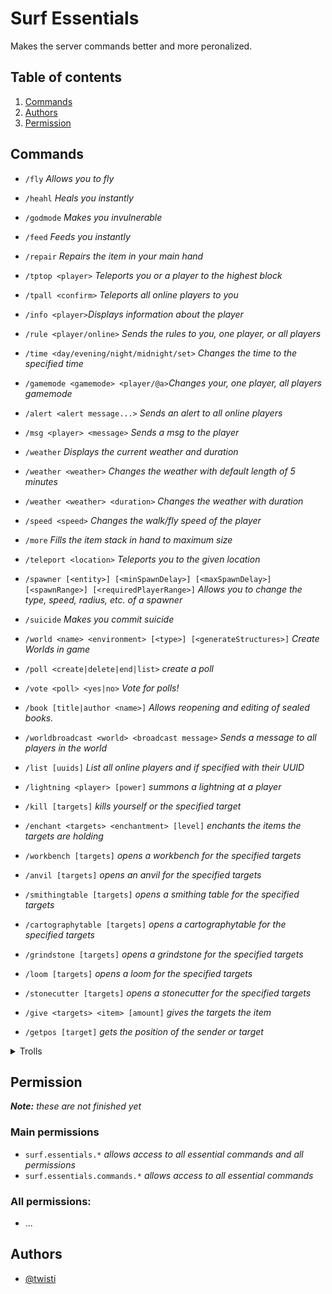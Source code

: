 



# Surf Essentials


Makes the server commands better and more peronalized.

## Table of contents


1. [Commands](#Commands)
2. [Authors](#Authors)
3. [Permission](#Permission)

## Commands

- `/fly` _Allows you to fly_

- `/heahl` _Heals you instantly_

- `/godmode` _Makes you invulnerable_

- `/feed` _Feeds you instantly_

- `/repair` _Repairs the item in your main hand_

- `/tptop <player>` _Teleports you or a player to the highest block_

- `/tpall <confirm>` _Teleports all online players to you_

- `/info <player>`_Displays information about the player_

- `/rule <player/online>` _Sends the rules to you, one player, or all players_

- `/time <day/evening/night/midnight/set>` _Changes the time to the specified time_

- `/gamemode <gamemode> <player/@a>`_Changes your, one player, all players gamemode_

- `/alert <alert message...>` _Sends an alert to all online players_

- `/msg <player> <message>` _Sends a msg to the player_

- `/weather` _Displays the current weather and duration_

- `/weather <weather>` _Changes the weather with default length of 5 minutes_

- `/weather <weather> <duration>` _Changes the weather with duration_

- `/speed <speed>` _Changes the walk/fly speed of the player_

- `/more` _Fills the item stack in hand to maximum size_

- `/teleport <location>` _Teleports you to the given location_

- `/spawner [<entity>] [<minSpawnDelay>] [<maxSpawnDelay>] [<spawnRange>] [<requiredPlayerRange>]` _Allows you to change the type, speed, radius, etc. of a spawner_

- `/suicide` _Makes you commit suicide_

- `/world <name> <environment> [<type>] [<generateStructures>]` _Create Worlds in game_

- `/poll <create|delete|end|list>` _create a poll_

- `/vote <poll> <yes|no>` _Vote for polls!_

- `/book [title|author <name>]` _Allows reopening and editing of sealed books._

- `/worldbroadcast <world> <broadcast message>` _Sends a message to all players in the world_

- `/list [uuids]` _List all online players and if specified with their UUID_

- `/lightning <player> [power]` _summons a lightning at a player_

- `/kill [targets]` _kills yourself or the specified target_

- `/enchant <targets> <enchantment> [level]` _enchants the items the targets are holding_

- `/workbench [targets]` _opens a workbench for the specified targets_

- `/anvil [targets]` _opens an anvil for the specified targets_

- `/smithingtable [targets]` _opens a smithing table for the specified targets_

- `/cartographytable [targets]` _opens a cartographytable for the specified targets_

- `/grindstone [targets]` _opens a grindstone for the specified targets_

- `/loom [targets]` _opens a loom for the specified targets_

- `/stonecutter [targets]` _opens a stonecutter for the specified targets_

- `/give <targets> <item> [amount]` _gives the targets the item_

- `/getpos [target]` _gets the position of the sender or target_

<details>  
<summary>Trolls</summary>  
<br>  

- `/troll <boom> <target>` _creates a visual explosion and lets the target fly into the sky_
- `/troll <demo> <target>` _Shows the target the demo-message_
- `/troll <illusioner> <target> [<amount>]` _Summon an illusioner at the target position and add a blindness effect to the target_
- `/troll <bell> <target> [duration]` _Annoys the player with bell sounds for the given duration_
- `/troll <villager> <target> [duration]` _Annoys the player with villager sounds for the given duration_
- `/troll <anvil> <target> [duration]` _Summons damaged Anvil above the target for the given duration_
- `/troll <bell> <target> ` _Annoys the player with bell sounds for the given duration_
- `/troll <mlg> <target> <type>` _Forces the target to make the specified mlg_
- `/troll <water> <target> [duration]` _Makes the target think that he suffers from water phobia_
- `/troll <herobrine> <target>` _Scares the target with Herobrine (disappears after reconnecting)_

</details>  

## Permission
***Note:** these are not finished yet*

### Main permissions
- `surf.essentials.*` _allows access to all essential commands and all permissions_
- `surf.essentials.commands.*` _allows access to all essential commands_

### All permissions:
- ...

## Authors


- [@twisti](https://git.slne.dev/twisti)

